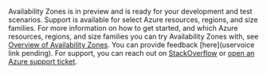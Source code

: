 Availability Zones is in preview and is ready for your development and test scenarios. Support is available for select Azure resources, regions, and size families. For more information on how to get started, and which Azure resources, regions, and size families you can try Availability Zones with, see [Overview of Availability Zones](availability-zones/az-overview.md). You can provide feedback [here](uservoice link pending). For support, you can reach out on [StackOverflow]( https://stackoverflow.com/questions/tagged/azure-availability-zones) or [open an Azure support ticket](azure-supportability/how-to-create-azure-support-request.md).
